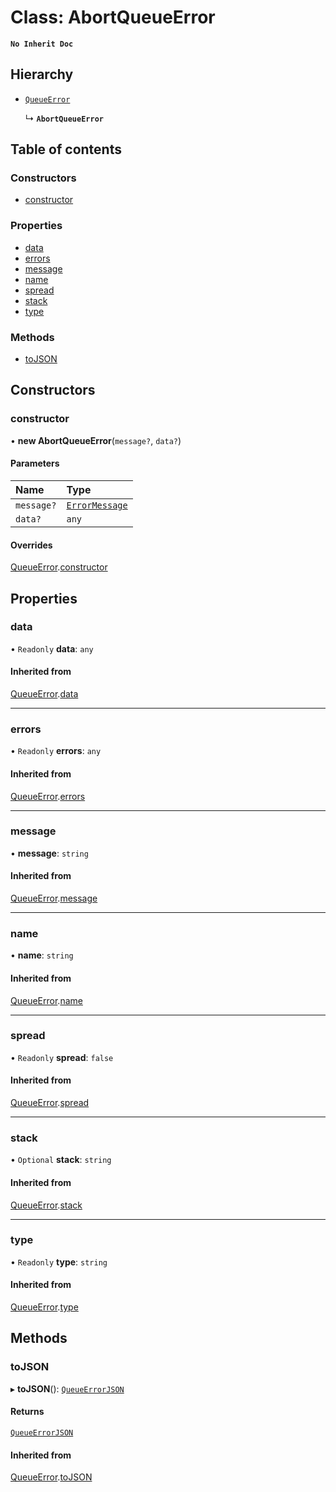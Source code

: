 # Class: AbortQueueError

**`No Inherit Doc`**

## Hierarchy

- [`QueueError`](QueueError.md)

  ↳ **`AbortQueueError`**

## Table of contents

### Constructors

- [constructor](AbortQueueError.md#constructor)

### Properties

- [data](AbortQueueError.md#data)
- [errors](AbortQueueError.md#errors)
- [message](AbortQueueError.md#message)
- [name](AbortQueueError.md#name)
- [spread](AbortQueueError.md#spread)
- [stack](AbortQueueError.md#stack)
- [type](AbortQueueError.md#type)

### Methods

- [toJSON](AbortQueueError.md#tojson)

## Constructors

### constructor

• **new AbortQueueError**(`message?`, `data?`)

#### Parameters

| Name | Type |
| :------ | :------ |
| `message?` | [`ErrorMessage`](../README.md#errormessage) |
| `data?` | `any` |

#### Overrides

[QueueError](QueueError.md).[constructor](QueueError.md#constructor)

## Properties

### data

• `Readonly` **data**: `any`

#### Inherited from

[QueueError](QueueError.md).[data](QueueError.md#data)

___

### errors

• `Readonly` **errors**: `any`

#### Inherited from

[QueueError](QueueError.md).[errors](QueueError.md#errors)

___

### message

• **message**: `string`

#### Inherited from

[QueueError](QueueError.md).[message](QueueError.md#message)

___

### name

• **name**: `string`

#### Inherited from

[QueueError](QueueError.md).[name](QueueError.md#name)

___

### spread

• `Readonly` **spread**: ``false``

#### Inherited from

[QueueError](QueueError.md).[spread](QueueError.md#spread)

___

### stack

• `Optional` **stack**: `string`

#### Inherited from

[QueueError](QueueError.md).[stack](QueueError.md#stack)

___

### type

• `Readonly` **type**: `string`

#### Inherited from

[QueueError](QueueError.md).[type](QueueError.md#type)

## Methods

### toJSON

▸ **toJSON**(): [`QueueErrorJSON`](../interfaces/QueueErrorJSON.md)

#### Returns

[`QueueErrorJSON`](../interfaces/QueueErrorJSON.md)

#### Inherited from

[QueueError](QueueError.md).[toJSON](QueueError.md#tojson)
